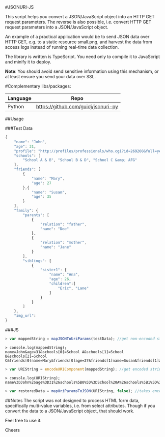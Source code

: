 #JSONURI-JS

This script helps you convert a JSON/JavaScript object into an HTTP GET request parameters. The reverse is also possible, i.e. convert HTTP GET request parameters into a JSON/JavaScript object.

An example of a practical application would be to send JSON data over HTTP GET, e.g. to a static resource small.png, and harvest the data from access logs instead of running real-time data collection.

The library is written is TypeScript. You need only to compile it to JavaScript and minify it to deploy.

**Note**: You should avoid send sensitive information using this mechanism, or at least ensure you send your data over SSL.

#Complementary libs/packages:

| Language | Repo                                |
|----------|-------------------------------------|
| Python   | https://github.com/guidj/jsonuri-py |


##Usage

###Test Data
```JavaScript
{
    "name": "John",
    "age": 31,
    "profile": "http://profiles/professionals/who.cgi?id=269260&full=yes",
    "schools": [
        "School A & B", "School B & D", "School C &amp; AFG"
    ],
    "friends": [
        {
            "name": "Mary",
            "age": 27
        },{
            "name": "Susan",
            "age": 35
        }
    ],
    "family": {
        "parents": [
            {
                "relation": "father",
                "name": "Doe"
            },
            {
                "relation": "mother",
                "name": "Jane"
            }
        ],
        "siblings": [
            {
                "sister1": {
                    "name": "Ana",
                    "age": 26,
                    "children":[
                        "Eric", "Lane"
                    ]
                }
            }
        ]
    },
    "img_url":
}
```

###JS
```JavaScript
> var mappedString = mapJSONToUriParams(testData); //get non-encoded string
```

```URL
> console.log(mappedString);
name=John&age=31&schools[0]=School A&schools[1]=School B&schools[2]=School C&friends[0]name=Mary&friends[0]age=27&friends[1]name=Susan&friends[1]age=35&family:parents[0]relation=father&family:parents[0]name=Doe&family:parents[1]relation=mother&family:parents[1]name=Jane&family:siblings[0]sister1:name=Ana&family:siblings[0]sister1:age=26&family:siblings[0]sister1:children[0]=Eric&family:siblings[0]sister1:children[1]=Lane
```

```JavaScript
> var URIString = encodeURIComponent(mappedString); //get encoded string
```

```URL
> console.log(URIString);
name%3DJohn%26age%3D31%26schools%5B0%5D%3DSchool%20A%26schools%5B1%5D%3DSchool%20B%26schools%5B2%5D%3DSchool%20C%26friends%5B0%5Dname%3DMary%26friends%5B0%5Dage%3D27%26friends%5B1%5Dname%3DSusan%26friends%5B1%5Dage%3D35%26family%3Aparents%5B0%5Drelation%3Dfather%26family%3Aparents%5B0%5Dname%3DDoe%26family%3Aparents%5B1%5Drelation%3Dmother%26family%3Aparents%5B1%5Dname%3DJane%26family%3Asiblings%5B0%5Dsister1%3Aname%3DAna%26family%3Asiblings%5B0%5Dsister1%3Aage%3D26%26family%3Asiblings%5B0%5Dsister1%3Achildren%5B0%5D%3DEric%26family%3Asiblings%5B0%5Dsister1%3Achildren%5B1%5D%3DLane
```

```JavaScript
> var restoredData = mapUriParamsToJSON(URIString, false); //takes encoded/non-encoded string
```


##Notes
The script was not designed to process HTML form data, specifically multi-value variables, i.e. from select attributes. Though if you convert the data to a JSON/JavaScript object, that should work.


Feel free to use it.

Cheers
